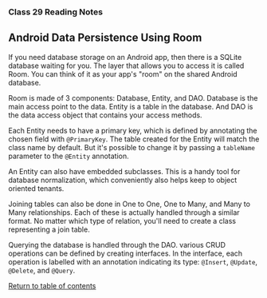 ### Class 29 Reading Notes

## Android Data Persistence Using Room

If you need database storage on an Android app, then there is a SQLite database waiting for you. The layer that allows you to access it is called Room. You can think of it as your app's "room" on the shared Android database.

Room is made of 3 components: Database, Entity, and DAO. Database is the main access point to the data. Entity is a table in the database. And DAO is the data access object that contains your access methods.

Each Entity needs to have a primary key, which is defined by annotating the chosen field with `@PrimaryKey`. The table created for the Entity will match the class name by default. But it's possible to change it by passing a `tableName` parameter to the `@Entity` annotation.

An Entity can also have embedded subclasses. This is a handy tool for database normalization, which conveniently also helps keep to object oriented tenants.

Joining tables can also be done in One to One, One to Many, and Many to Many relationships. Each of these is actually handled through a similar format. No matter which type of relation, you'll need to create a class representing a join table.

Querying the database is handled through the DAO. various CRUD operations can be defined by creating interfaces. In the interface, each operation is labelled with an annotation indicating its type: `@Insert`, `@Update`, `@Delete`, and `@Query`.

[Return to table of contents](../README.md)
